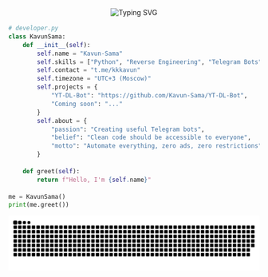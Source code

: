 <div align="center">
  <img src="https://readme-typing-svg.herokuapp.com?font=Fira+Code&pause=1000&color=FFFFFF&center=true&vCenter=true&width=435&lines=Python+Developer;Telegram+Bot+Creator;Automation+Enthusiast" alt="Typing SVG" />
</div>

```python
# developer.py
class KavunSama:
    def __init__(self):
        self.name = "Kavun-Sama"
        self.skills = ["Python", "Reverse Engineering", "Telegram Bots"]
        self.contact = "t.me/kkkavun"
        self.timezone = "UTC+3 (Moscow)"
        self.projects = {
            "YT-DL-Bot": "https://github.com/Kavun-Sama/YT-DL-Bot",
            "Coming soon": "..."
        }
        self.about = {
            "passion": "Creating useful Telegram bots",
            "belief": "Clean code should be accessible to everyone",
            "motto": "Automate everything, zero ads, zero restrictions",
        }
        
    def greet(self):
        return f"Hello, I'm {self.name}"
        
me = KavunSama()
print(me.greet())
```

<div align="center">
  <img src="https://raw.githubusercontent.com/platane/platane/output/github-contribution-grid-snake-dark.svg" alt="Snake animation" />
</div>
